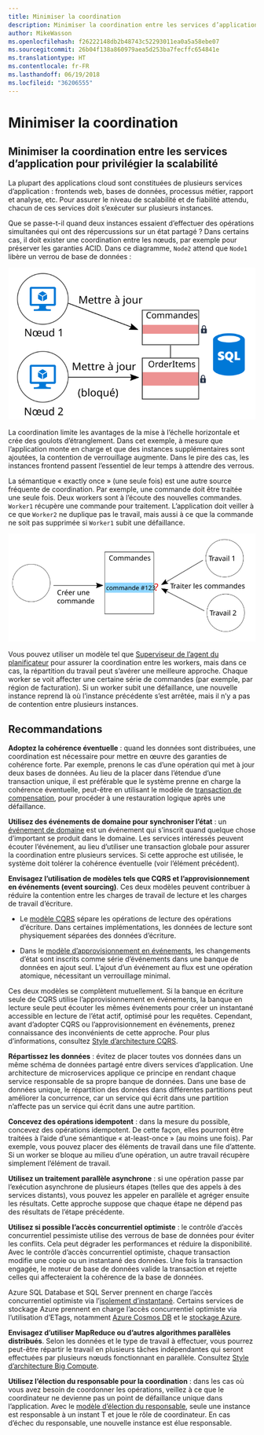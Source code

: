 ```yaml
---
title: Minimiser la coordination
description: Minimiser la coordination entre les services d’application pour privilégier la scalabilité
author: MikeWasson
ms.openlocfilehash: f26222148db2b48743c52293011ea0a5a58ebe07
ms.sourcegitcommit: 26b04f138a860979aea5d253ba7fecffc654841e
ms.translationtype: HT
ms.contentlocale: fr-FR
ms.lasthandoff: 06/19/2018
ms.locfileid: "36206555"
---
```

# <a name="minimize-coordination"></a>Minimiser la coordination 

## <a name="minimize-coordination-between-application-services-to-achieve-scalability"></a>Minimiser la coordination entre les services d’application pour privilégier la scalabilité

La plupart des applications cloud sont constituées de plusieurs services d’application : frontends web, bases de données, processus métier, rapport et analyse, etc. Pour assurer le niveau de scalabilité et de fiabilité attendu, chacun de ces services doit s’exécuter sur plusieurs instances. 

Que se passe-t-il quand deux instances essaient d’effectuer des opérations simultanées qui ont des répercussions sur un état partagé ? Dans certains cas, il doit exister une coordination entre les nœuds, par exemple pour préserver les garanties ACID. Dans ce diagramme, `Node2` attend que `Node1` libère un verrou de base de données :

![](./images/database-lock.svg)

La coordination limite les avantages de la mise à l’échelle horizontale et crée des goulots d’étranglement. Dans cet exemple, à mesure que l’application monte en charge et que des instances supplémentaires sont ajoutées, la contention de verrouillage augmente. Dans le pire des cas, les instances frontend passent l’essentiel de leur temps à attendre des verrous.

La sémantique « exactly once » (une seule fois) est une autre source fréquente de coordination. Par exemple, une commande doit être traitée une seule fois. Deux workers sont à l’écoute des nouvelles commandes. `Worker1` récupère une commande pour traitement. L’application doit veiller à ce que `Worker2` ne duplique pas le travail, mais aussi à ce que la commande ne soit pas supprimée si `Worker1` subit une défaillance.

![](./images/coordination.svg)

Vous pouvez utiliser un modèle tel que [Superviseur de l’agent du planificateur][sas-pattern] pour assurer la coordination entre les workers, mais dans ce cas, la répartition du travail peut s’avérer une meilleure approche. Chaque worker se voit affecter une certaine série de commandes (par exemple, par région de facturation). Si un worker subit une défaillance, une nouvelle instance reprend là où l’instance précédente s’est arrêtée, mais il n’y a pas de contention entre plusieurs instances.

## <a name="recommendations"></a>Recommandations

**Adoptez la cohérence éventuelle** : quand les données sont distribuées, une coordination est nécessaire pour mettre en œuvre des garanties de cohérence forte. Par exemple, prenons le cas d’une opération qui met à jour deux bases de données. Au lieu de la placer dans l’étendue d’une transaction unique, il est préférable que le système prenne en charge la cohérence éventuelle, peut-être en utilisant le modèle de [transaction de compensation][compensating-transaction], pour procéder à une restauration logique après une défaillance.

**Utilisez des événements de domaine pour synchroniser l’état** : un [événement de domaine][domain-event] est un événement qui s’inscrit quand quelque chose d’important se produit dans le domaine. Les services intéressés peuvent écouter l’événement, au lieu d’utiliser une transaction globale pour assurer la coordination entre plusieurs services. Si cette approche est utilisée, le système doit tolérer la cohérence éventuelle (voir l’élément précédent). 

**Envisagez l’utilisation de modèles tels que CQRS et l’approvisionnement en événements (event sourcing)**. Ces deux modèles peuvent contribuer à réduire la contention entre les charges de travail de lecture et les charges de travail d’écriture. 

- Le [modèle CQRS][cqrs-pattern] sépare les opérations de lecture des opérations d’écriture. Dans certaines implémentations, les données de lecture sont physiquement séparées des données d’écriture. 

- Dans le [modèle d’approvisionnement en événements][event-sourcing], les changements d’état sont inscrits comme série d’événements dans une banque de données en ajout seul. L’ajout d’un événement au flux est une opération atomique, nécessitant un verrouillage minimal. 

Ces deux modèles se complètent mutuellement. Si la banque en écriture seule de CQRS utilise l’approvisionnement en événements, la banque en lecture seule peut écouter les mêmes événements pour créer un instantané accessible en lecture de l’état actif, optimisé pour les requêtes. Cependant, avant d’adopter CQRS ou l’approvisionnement en événements, prenez connaissance des inconvénients de cette approche. Pour plus d’informations, consultez [Style d’architecture CQRS][cqrs-style].

**Répartissez les données** :  évitez de placer toutes vos données dans un même schéma de données partagé entre divers services d’application. Une architecture de microservices applique ce principe en rendant chaque service responsable de sa propre banque de données. Dans une base de données unique, le répartition des données dans différentes partitions peut améliorer la concurrence, car un service qui écrit dans une partition n’affecte pas un service qui écrit dans une autre partition.

**Concevez des opérations idempotent** : dans la mesure du possible, concevez des opérations idempotent. De cette façon, elles pourront être traitées à l’aide d’une sémantique « at-least-once » (au moins une fois). Par exemple, vous pouvez placer des éléments de travail dans une file d’attente. Si un worker se bloque au milieu d’une opération, un autre travail récupère simplement l’élément de travail.

**Utilisez un traitement parallèle asynchrone** : si une opération passe par l’exécution asynchrone de plusieurs étapes (telles que des appels à des services distants), vous pouvez les appeler en parallèle et agréger ensuite les résultats. Cette approche suppose que chaque étape ne dépend pas des résultats de l’étape précédente.   

**Utilisez si possible l’accès concurrentiel optimiste** : le contrôle d’accès concurrentiel pessimiste utilise des verrous de base de données pour éviter les conflits. Cela peut dégrader les performances et réduire la disponibilité. Avec le contrôle d’accès concurrentiel optimiste, chaque transaction modifie une copie ou un instantané des données. Une fois la transaction engagée, le moteur de base de données valide la transaction et rejette celles qui affecteraient la cohérence de la base de données. 

Azure SQL Database et SQL Server prennent en charge l’accès concurrentiel optimiste via l’[isolement d’instantané][sql-snapshot-isolation]. Certains services de stockage Azure prennent en charge l’accès concurrentiel optimiste via l’utilisation d’ETags, notamment [Azure Cosmos DB][cosmosdb-faq] et le [stockage Azure][storage-concurrency].

**Envisagez d’utiliser MapReduce ou d’autres algorithmes parallèles distribués**. Selon les données et le type de travail à effectuer, vous pourrez peut-être répartir le travail en plusieurs tâches indépendantes qui seront effectuées par plusieurs nœuds fonctionnant en parallèle. Consultez [Style d’architecture Big Compute][big-compute].

**Utilisez l’élection du responsable pour la coordination** : dans les cas où vous avez besoin de coordonner les opérations, veillez à ce que le coordinateur ne devienne pas un point de défaillance unique dans l’application. Avec le [modèle d’élection du responsable][leader-election], seule une instance est responsable à un instant T et joue le rôle de coordinateur. En cas d’échec du responsable, une nouvelle instance est élue responsable. 
 

<!-- links -->

[big-compute]: ../architecture-styles/big-compute.md
[compensating-transaction]: ../../patterns/compensating-transaction.md
[cqrs-style]: ../architecture-styles/cqrs.md
[cqrs-pattern]: ../../patterns/cqrs.md
[cosmosdb-faq]: /azure/cosmos-db/faq
[domain-event]: https://martinfowler.com/eaaDev/DomainEvent.html
[event-sourcing]: ../../patterns/event-sourcing.md
[leader-election]: ../../patterns/leader-election.md
[sas-pattern]: ../../patterns/scheduler-agent-supervisor.md
[sql-snapshot-isolation]: /sql/t-sql/statements/set-transaction-isolation-level-transact-sql
[storage-concurrency]: https://azure.microsoft.com/blog/managing-concurrency-in-microsoft-azure-storage-2/